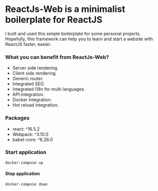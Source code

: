 # ReactJs-Web is a minimalist boilerplate for ReactJS

I built and used this simple boilerplate for some personal projects.
Hopefully, this framework can help you to learn and start a website with ReactJS faster, easier.

### What you can benefit from ReactJs-Web?
- Server side rendering.
- Client side rendering.
- Generic router.
- Integrated SEO.
- Integrated I18n for multi languages.
- API integration.
- Docker integration.
- Hot reload integration.

### Packages
- react: ^16.5.2
- Webpack: ^3.10.0
- babel-core: ^6.26.0

### Start application
    docker-compose up
    
#### Stop application
    docker-compose down